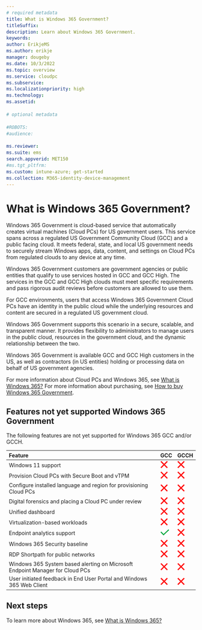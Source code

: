 ```yaml
---
# required metadata
title: What is Windows 365 Government?
titleSuffix:
description: Learn about Windows 365 Government.
keywords:
author: ErikjeMS  
ms.author: erikje
manager: dougeby
ms.date: 10/3/2022
ms.topic: overview
ms.service: cloudpc
ms.subservice:
ms.localizationpriority: high
ms.technology:
ms.assetid: 

# optional metadata

#ROBOTS:
#audience:

ms.reviewer: 
ms.suite: ems
search.appverid: MET150
#ms.tgt_pltfrm:
ms.custom: intune-azure; get-started
ms.collection: M365-identity-device-management
---
```


# What is Windows 365 Government?

Windows 365 Government is cloud-based service that automatically creates virtual machines (Cloud PCs) for US government users. This service spans across a regulated US Government Community Cloud (GCC) and a public facing cloud. It meets federal, state, and local US government needs to securely stream Windows apps, data, content, and settings on Cloud PCs from regulated clouds to any device at any time.

Windows 365 Government customers are government agencies or public entities that qualify to use services hosted in GCC and GCC High. The services in the GCC and GCC High clouds must meet specific requirements and pass rigorous audit reviews before customers are allowed to use them.

For GCC environments, users that access Windows 365 Government Cloud PCs have an identity in the public cloud while the underlying resources and content are secured in a regulated US government cloud.

Windows 365 Government supports this scenario in a secure, scalable, and transparent manner. It provides flexibility to administrators to manage users in the public cloud, resources in the government cloud, and the dynamic relationship between the two.

Windows 365 Government is available GCC and GCC High customers in the US, as well as contractors (in US entities) holding or processing data on behalf of US government agencies.

For more information about Cloud PCs and Windows 365, see [What is Windows 365?](..\overview.md) For more information about purchasing, see [How to buy Windows 365 Government](https://aka.ms/win365).

## Features not yet supported Windows 365 Government

The following features are not yet supported for Windows 365 GCC and/or GCCH.

| Feature | GCC | GCCH |
|:----|:----|:----|
|Windows 11 support|![X](./media/manage-rdp-device-restrictions/xmark.png)|![X](./media/manage-rdp-device-restrictions/xmark.png)|
|Provision Cloud PCs with Secure Boot and vTPM|![X](./media/manage-rdp-device-restrictions/xmark.png)|![X](./media/manage-rdp-device-restrictions/xmark.png)|
|Configure installed language and region for provisioning Cloud PCs|![X](./media/manage-rdp-device-restrictions/xmark.png)|![X](./media/manage-rdp-device-restrictions/xmark.png)|
|Digital forensics and placing a Cloud PC under review|![X](./media/manage-rdp-device-restrictions/xmark.png)|![X](./media/manage-rdp-device-restrictions/xmark.png)|
|Unified dashboard|![X](./media/manage-rdp-device-restrictions/xmark.png)|![X](./media/manage-rdp-device-restrictions/xmark.png)|
|Virtualization-based workloads|![X](./media/manage-rdp-device-restrictions/xmark.png)|![X](./media/manage-rdp-device-restrictions/xmark.png)|
|Endpoint analytics support|![Check](./media/manage-rdp-device-restrictions/checkmark.png)|![X](./media/manage-rdp-device-restrictions/xmark.png)|
|Windows 365 Security baseline|![X](./media/manage-rdp-device-restrictions/xmark.png)|![X](./media/manage-rdp-device-restrictions/xmark.png)|
|RDP Shortpath for public networks|![X](./media/manage-rdp-device-restrictions/xmark.png)|![X](./media/manage-rdp-device-restrictions/xmark.png)|
|Windows 365 System based alerting on Microsoft Endpoint Manager for Cloud PCs|![X](./media/manage-rdp-device-restrictions/xmark.png)|![X](./media/manage-rdp-device-restrictions/xmark.png)|
|User initiated feedback in End User Portal and Windows 365 Web Client|![X](./media/manage-rdp-device-restrictions/xmark.png)|![X](./media/manage-rdp-device-restrictions/xmark.png)|

## Next steps

To learn more about Windows 365, see [What is Windows 365?](..\overview.md)